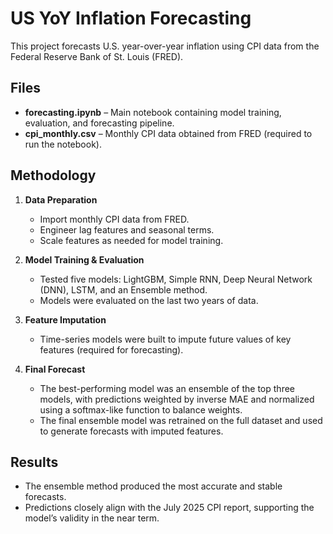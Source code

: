 # US YoY Inflation Forecasting

This project forecasts U.S. year-over-year inflation using CPI data from the Federal Reserve Bank of St. Louis (FRED).

## Files
- **forecasting.ipynb** – Main notebook containing model training, evaluation, and forecasting pipeline.
- **cpi_monthly.csv** – Monthly CPI data obtained from FRED (required to run the notebook).

## Methodology
1. **Data Preparation**
   - Import monthly CPI data from FRED.
   - Engineer lag features and seasonal terms.
   - Scale features as needed for model training.

2. **Model Training & Evaluation**
   - Tested five models: LightGBM, Simple RNN, Deep Neural Network (DNN), LSTM, and an Ensemble method.
   - Models were evaluated on the last two years of data.

3. **Feature Imputation**
   - Time-series models were built to impute future values of key features (required for forecasting).

4. **Final Forecast**
   - The best-performing model was an ensemble of the top three models, with predictions weighted by inverse MAE and normalized using a softmax-like function to balance weights.
   - The final ensemble model was retrained on the full dataset and used to generate forecasts with imputed features.

## Results
- The ensemble method produced the most accurate and stable forecasts.
- Predictions closely align with the July 2025 CPI report, supporting the model’s validity in the near term.
